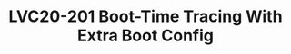 ---
categories:
- lvc20
description: Boot-time tracing is one of the latest Linux kernel tracing proposal,
  which allows us to trace kernel booting with full tracing features, like per-event
  filters and triggers, histograms, instances, dynamic-events etc. Along with the
  boot-time tracing the kernel command-line interface is also expanded by Extra Boot
  Config (XBC) so that user can specify complex boot-time settings with structured-key
  value configuration file.<br /> This talk will show you what the boot-time tracing
  and the extra boot config provide, the advantages and how you can use it for your
  boot-time features.
image: /assets/images/featured-images/lvc20/LVC20-201.png
session_id: LVC20-201
session_room: Linux/Android
session_slot:
  end_time: 2020-09-23 09:10
  start_time: 2020-09-23 08:45
session_speakers:
- speaker_bio: Masami Hiramatsu is a kernel maintainer of kprobes/ftrace/perf-probe
    etc. He started working on Linux kernel with Kernel Tracing (LKST) at 2002, and
    joined to SystemTap development and became a kprobes maintainer. Now he is maintaining
    dynamic event tracing on ftrace and perf-tools.
  speaker_company: Linaro Ltd.
  speaker_image: http://avatars.sched.co/9/ca/2989076/avatar.jpg.320x320px.jpg?873
  speaker_name: Masami Hiramatsu
  speaker_position: Tech Lead, Linaro Ltd.
  speaker_role: attendee, speaker
session_track: Linux Kernel
tag: session
tags: Linux Kernel
title: LVC20-201 Boot-Time Tracing With Extra Boot Config
---